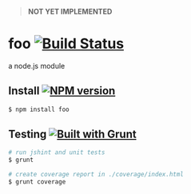 > **NOT YET IMPLEMENTED**

# foo [![Build Status](https://travis-ci.org/tonylukasavage/foo.svg?branch=master)](https://travis-ci.org/tonylukasavage/foo)

a node.js module

## Install [![NPM version](https://badge.fury.io/js/foo.svg)](http://badge.fury.io/js/foo)

```bash
$ npm install foo
```

## Testing [![Built with Grunt](https://cdn.gruntjs.com/builtwith.png)](http://gruntjs.com/)

```bash
# run jshint and unit tests
$ grunt

# create coverage report in ./coverage/index.html
$ grunt coverage
```